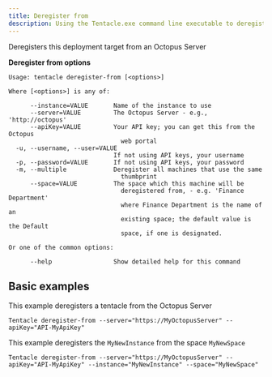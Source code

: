 ```yaml
---
title: Deregister from
description: Using the Tentacle.exe command line executable to deregister a deployment target from an Octopus Server.
---
```


Deregisters this deployment target from an Octopus Server

**Deregister from options**

```text
Usage: tentacle deregister-from [<options>]

Where [<options>] is any of:

      --instance=VALUE       Name of the instance to use
      --server=VALUE         The Octopus Server - e.g., 'http://octopus'
      --apiKey=VALUE         Your API key; you can get this from the Octopus
                               web portal
  -u, --username, --user=VALUE
                             If not using API keys, your username
  -p, --password=VALUE       If not using API keys, your password
  -m, --multiple             Deregister all machines that use the same
                               thumbprint
      --space=VALUE          The space which this machine will be
                               deregistered from, - e.g. 'Finance Department'
                               where Finance Department is the name of an
                               existing space; the default value is the Default
                               space, if one is designated.

Or one of the common options:

      --help                 Show detailed help for this command
```

## Basic examples
This example deregisters a tentacle from the Octopus Server
```text
Tentacle deregister-from --server="https://MyOctopusServer" --apiKey="API-MyApiKey"
```

This example deregisters the `MyNewInstance` from the space `MyNewSpace`
```text
Tentacle deregister-from --server="https://MyOctopusServer" --apiKey="API-MyApiKey" --instance="MyNewInstance" --space="MyNewSpace"
```